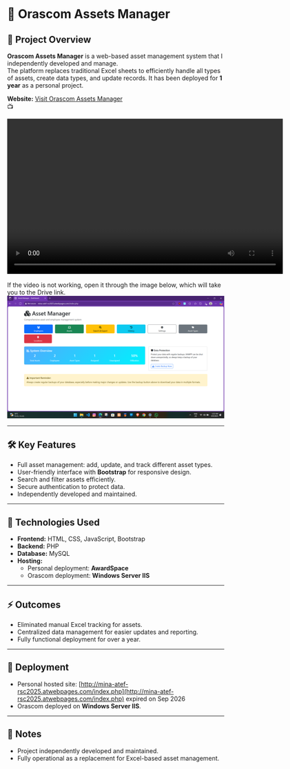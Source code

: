 # 🏢 Orascom Assets Manager

## 📌 Project Overview
**Orascom Assets Manager** is a web-based asset management system that I independently developed and manage.  
The platform replaces traditional Excel sheets to efficiently handle all types of assets, create data types, and update records. It has been deployed for **1 year** as a personal project.  

**Website:** [Visit Orascom Assets Manager](http://mina-atef-rsc2025.atwebpages.com/index.php)  
📺

<video width="640" height="360" controls>
  <source src="Asset.mp4" type="video/mp4">
</video>

If the video is not working, open it through the image below, which will take you to the Drive link.
[![Asset Management Dashboard](asset.png)](https://drive.google.com/drive/u/1/folders/1QFHNu-drgwRNAxmr5k7IIfNXco3YBetB)


---

## 🛠️ Key Features
- Full asset management: add, update, and track different asset types.  
- User-friendly interface with **Bootstrap** for responsive design.  
- Search and filter assets efficiently.  
- Secure authentication to protect data.  
- Independently developed and maintained.  

---

## 📂 Technologies Used
- **Frontend:** HTML, CSS, JavaScript, Bootstrap  
- **Backend:** PHP  
- **Database:** MySQL  
- **Hosting:**  
  - Personal deployment: **AwardSpace**  
  - Orascom deployment: **Windows Server IIS**  

---

## ⚡ Outcomes
- Eliminated manual Excel tracking for assets.  
- Centralized data management for easier updates and reporting.  
- Fully functional deployment for over a year.  

---

## 🔗 Deployment
- Personal hosted site: [http://mina-atef-rsc2025.atwebpages.com/index.php](http://mina-atef-rsc2025.atwebpages.com/index.php)  expired on Sep 2026
- Orascom deployed on **Windows Server IIS**.  

---

## 📑 Notes
- Project independently developed and maintained.  
- Fully operational as a replacement for Excel-based asset management.  
